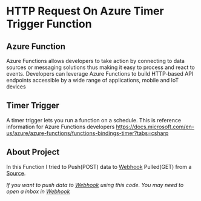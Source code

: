 # HTTP Request On Azure Timer Trigger Function 

## Azure Function
Azure Functions allows developers to take action by connecting to data sources or messaging solutions thus making it easy to process and react to events. Developers can leverage Azure Functions to build HTTP-based API endpoints accessible by a wide range of applications, mobile and IoT devices

## Timer Trigger
A timer trigger lets you run a function on a schedule. This is reference information for Azure Functions developers
https://docs.microsoft.com/en-us/azure/azure-functions/functions-bindings-timer?tabs=csharp

## About Project
In this Function I tried to Push(POST) data to [Webhook](http://webhookinbox.com/) Pulled(GET) from a [Source](https://reqres.in/).    

_If you want to push data to [Webhook](http://webhookinbox.com/) using this code. You may need to open a inbox in [Webhook](http://webhookinbox.com/)_
